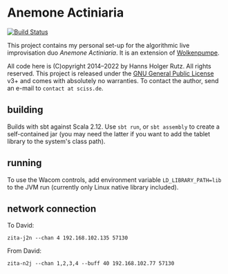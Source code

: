 # Anemone Actiniaria

[![Build Status](https://github.com/Sciss/AnemoneActiniaria/workflows/Scala%20CI/badge.svg?branch=main)](https://github.com/Sciss/AnemoneActiniaria/actions?query=workflow%3A%22Scala+CI%22)

This project contains my personal set-up for the algorithmic live improvisation duo _Anemone Actiniaria_.
It is an extension of [Wolkenpumpe](https://codeberg.org/sciss/Wolkenpumpe).

All code here
is (C)opyright 2014&ndash;2022 by Hanns Holger Rutz. All rights reserved. This project is released under the
[GNU General Public License](https://codeberg.org/sciss/AnemoneActiniaria/raw/main/LICENSE) v3+ and comes with absolutely no warranties.
To contact the author, send an e-mail to `contact at sciss.de`.

## building

Builds with sbt against Scala 2.12. Use `sbt run`, or `sbt assembly` to create a self-contained jar (you may need the
latter if you want to add the tablet library to the system's class path).

## running

To use the Wacom controls, add environment variable `LD_LIBRARY_PATH=lib` to the JVM run
(currently only Linux native library included).

## network connection

To David:

    zita-j2n --chan 4 192.168.102.135 57130

From David:

    zita-n2j --chan 1,2,3,4 --buff 40 192.168.102.77 57130
